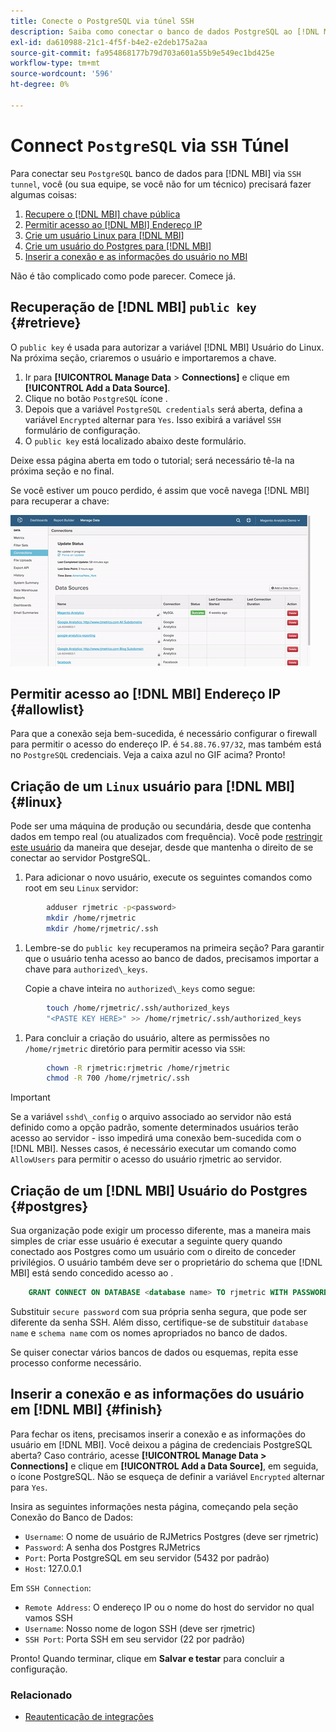 ```yaml
---
title: Conecte o PostgreSQL via túnel SSH
description: Saiba como conectar o banco de dados PostgreSQL ao [!DNL MBI] através de um túnel SSH.
exl-id: da610988-21c1-4f5f-b4e2-e2deb175a2aa
source-git-commit: fa954868177b79d703a601a55b9e549ec1bd425e
workflow-type: tm+mt
source-wordcount: '596'
ht-degree: 0%

---
```


# Connect `PostgreSQL` via `SSH` Túnel

Para conectar seu `PostgreSQL` banco de dados para [!DNL MBI] via `SSH tunnel`, você (ou sua equipe, se você não for um técnico) precisará fazer algumas coisas:

1. [Recupere o [!DNL MBI] chave pública](#retrieve)
1. [Permitir acesso ao [!DNL MBI] Endereço IP](#allowlist)
1. [Crie um usuário Linux para [!DNL MBI] ](#linux)
1. [Crie um usuário do Postgres para [!DNL MBI] ](#postgres)
1. [Inserir a conexão e as informações do usuário no MBI](#finish)

Não é tão complicado como pode parecer. Comece já.

## Recuperação de [!DNL MBI] `public key` {#retrieve}

O `public key` é usada para autorizar a variável [!DNL MBI] Usuário do Linux. Na próxima seção, criaremos o usuário e importaremos a chave.

1. Ir para **[!UICONTROL Manage Data** > **Connections]** e clique em **[!UICONTROL Add a Data Source]**.
1. Clique no botão `PostgreSQL` ícone .
1. Depois que a variável `PostgreSQL credentials` será aberta, defina a variável `Encrypted` alternar para `Yes`. Isso exibirá a variável `SSH` formulário de configuração.
1. O `public key` está localizado abaixo deste formulário.

Deixe essa página aberta em todo o tutorial; será necessário tê-la na próxima seção e no final.

Se você estiver um pouco perdido, é assim que você navega [!DNL MBI] para recuperar a chave:

![Recuperação da chave pública RJMetrics](../../../assets/get-mbi-public-key.gif)

## Permitir acesso ao [!DNL MBI] Endereço IP {#allowlist}

Para que a conexão seja bem-sucedida, é necessário configurar o firewall para permitir o acesso do endereço IP. é `54.88.76.97/32`, mas também está no `PostgreSQL` credenciais. Veja a caixa azul no GIF acima? Pronto!

## Criação de um `Linux` usuário para [!DNL MBI] {#linux}

Pode ser uma máquina de produção ou secundária, desde que contenha dados em tempo real (ou atualizados com frequência). Você pode [restringir este usuário](../../../administrator/account-management/restrict-db-access.md) da maneira que desejar, desde que mantenha o direito de se conectar ao servidor PostgreSQL.

1. Para adicionar o novo usuário, execute os seguintes comandos como root em seu `Linux` servidor:

```bash
        adduser rjmetric -p<password>
        mkdir /home/rjmetric
        mkdir /home/rjmetric/.ssh
```

1. Lembre-se do `public key` recuperamos na primeira seção? Para garantir que o usuário tenha acesso ao banco de dados, precisamos importar a chave para `authorized\_keys`.

   Copie a chave inteira no `authorized\_keys` como segue:

```bash
        touch /home/rjmetric/.ssh/authorized_keys
        "<PASTE KEY HERE>" >> /home/rjmetric/.ssh/authorized_keys
```

1. Para concluir a criação do usuário, altere as permissões no `/home/rjmetric` diretório para permitir acesso via `SSH`:

```bash
        chown -R rjmetric:rjmetric /home/rjmetric
        chmod -R 700 /home/rjmetric/.ssh
```

>[!IMPORTANT]
>
>Se a variável `sshd\_config` o arquivo associado ao servidor não está definido como a opção padrão, somente determinados usuários terão acesso ao servidor - isso impedirá uma conexão bem-sucedida com o [!DNL MBI]. Nesses casos, é necessário executar um comando como `AllowUsers` para permitir o acesso do usuário rjmetric ao servidor.

## Criação de um [!DNL MBI] Usuário do Postgres {#postgres}

Sua organização pode exigir um processo diferente, mas a maneira mais simples de criar esse usuário é executar a seguinte query quando conectado aos Postgres como um usuário com o direito de conceder privilégios. O usuário também deve ser o proprietário do schema que [!DNL MBI] está sendo concedido acesso ao .

```sql
    GRANT CONNECT ON DATABASE <database name> TO rjmetric WITH PASSWORD <secure password>;GRANT USAGE ON SCHEMA <schema name> TO rjmetric;GRANT SELECT ON ALL TABLES IN SCHEMA <schema name> TO rjmetric;ALTER DEFAULT PRIVILEGES IN SCHEMA <schema name> GRANT SELECT ON TABLES TO rjmetric;
```

Substituir `secure password` com sua própria senha segura, que pode ser diferente da senha SSH. Além disso, certifique-se de substituir `database name` e `schema name` com os nomes apropriados no banco de dados.

Se quiser conectar vários bancos de dados ou esquemas, repita esse processo conforme necessário.

## Inserir a conexão e as informações do usuário em [!DNL MBI] {#finish}

Para fechar os itens, precisamos inserir a conexão e as informações do usuário em [!DNL MBI]. Você deixou a página de credenciais PostgreSQL aberta? Caso contrário, acesse **[!UICONTROL Manage Data > Connections]** e clique em **[!UICONTROL Add a Data Source]**, em seguida, o ícone PostgreSQL. Não se esqueça de definir a variável `Encrypted` alternar para `Yes`.

Insira as seguintes informações nesta página, começando pela seção Conexão do Banco de Dados:

* `Username`: O nome de usuário de RJMetrics Postgres (deve ser rjmetric)
* `Password`: A senha dos Postgres RJMetrics
* `Port`: Porta PostgreSQL em seu servidor (5432 por padrão)
* `Host`: 127.0.0.1

Em `SSH Connection`:

* `Remote Address`: O endereço IP ou o nome do host do servidor no qual vamos SSH
* `Username`: Nosso nome de logon SSH (deve ser rjmetric)
* `SSH Port`: Porta SSH em seu servidor (22 por padrão)

Pronto! Quando terminar, clique em **Salvar e testar** para concluir a configuração.

### Relacionado

* [Reautenticação de integrações](https://experienceleague.adobe.com/docs/commerce-knowledge-base/kb/how-to/mbi-reauthenticating-integrations.html?lang=en)
